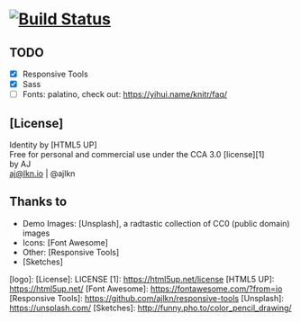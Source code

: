 # [![Build Status](images/favicon.ico)](https://travis-ci.org/joemccann/dillinger)

<!-- <a href="https://oukaire.github.io/">Homepage<img src="images/favicon.ico" alt="" width="32"/></a> -->

## TODO

- [x] Responsive Tools
- [x] Sass
- [ ] Fonts: palatino, check out: https://yihui.name/knitr/faq/

## [License]

Identity by [HTML5 UP]  
Free for personal and commercial use under the CCA 3.0 [license][1]  
by AJ   
aj@lkn.io | @ajlkn

## Thanks to

* Demo Images: [Unsplash], a radtastic collection of CC0 (public domain) images
* Icons: [Font Awesome]
* Other: [Responsive Tools]
* [Sketches]

[home]: https://oukaire.github.io/
[logo]: 
[License]: LICENSE
[1]: https://html5up.net/license
[HTML5 UP]: https://html5up.net/
[Font Awesome]: https://fontawesome.com/?from=io
[Responsive Tools]: https://github.com/ajlkn/responsive-tools
[Unsplash]: https://unsplash.com/
[Sketches]: http://funny.pho.to/color_pencil_drawing/

